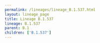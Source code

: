 ```yaml
---
permalink: /lineages/lineage_B.1.537.html
layout: lineage_page
title: Lineage B.1.537
lineage: B.1.537
parent: B.1
children: ['B.1.537']
---
```


